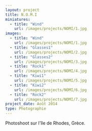 ```yaml
---
layout: project
title: N.O.M.I
miniatures:
  - title: "Wind"
    url: /images/projects/NOMI/1.jpg
images:
  - title: "Wind"
    url: /images/projects/NOMI/1.jpg
  - title: "Glasses1"
    url: /images/projects/NOMI/2.jpg
  - title: "Glasses2"
    url: /images/projects/NOMI/3.jpg
  - title: "Rock1"
    url: /images/projects/NOMI/4.jpg
  - title: "Kiwi1"
    url: /images/projects/NOMI/5.jpg
  - title: "Kiwi2"
    url: /images/projects/NOMI/6.jpg
  - title: "Rock2"
    url: /images/projects/NOMI/7.jpg
project_date: Août 2014
type: Photographie
---
```

Photoshoot sur l'île de Rhodes, Grèce.
